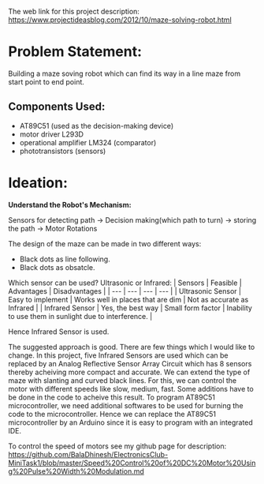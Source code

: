 The web link for this project description:
https://www.projectideasblog.com/2012/10/maze-solving-robot.html

# Problem Statement:
Building a maze soving robot which can find its way in a line maze from start point to end point.


## Components Used:
- AT89C51 (used as the decision-making device)
- motor driver L293D
- operational amplifier LM324 (comparator)
- phototransistors (sensors)


# Ideation:


__Understand the Robot's Mechanism:__

Sensors for detecting path -> Decision making(which path to turn) -> storing the path -> Motor Rotations

The design of the maze can be made in two different ways:
-  Black dots as line following.
-  Black dots as obsatcle.



Which sensor can be used? Ultrasonic or Infrared:
| Sensors | Feasible | Advantages | Disadvantages |
| --- | --- | --- | --- |
| Ultrasonic Sensor | Easy to implement | Works well in places that are dim | Not as accurate as Infrared |
| Infrared Sensor | Yes, the best way | Small form factor   | Inability to use them in sunlight due to interference. |


Hence Infrared Sensor is used.


The suggested approach is good. There are few things which I would like to change. In this project, five Infrared Sensors are used which can be replaced by an Analog Reflective Sensor Array Circuit which has 8 sensors thereby acheiving more compact and accurate.
We can extend the type of maze with slanting and curved black lines. For this, we can control the motor with different speeds like slow, medium, fast. Some additions have to be done in the code to acheive this result.
To program AT89C51 microcontroller, we need additional softwares to be used for burning the code to the microcontroller. Hence we can replace the AT89C51 microcontroller by an Arduino since it is easy to program with an integrated IDE. 


To control the speed of motors see my github page for description:
https://github.com/BalaDhinesh/ElectronicsClub-MiniTask1/blob/master/Speed%20Control%20of%20DC%20Motor%20Using%20Pulse%20Width%20Modulation.md

